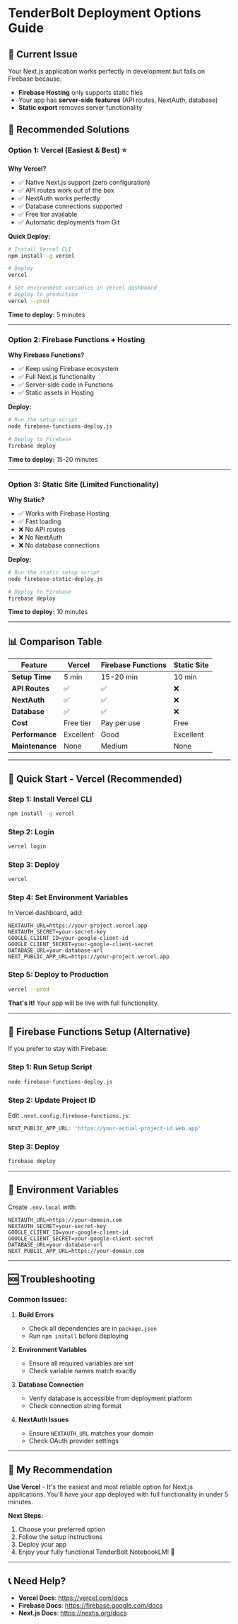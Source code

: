 # TenderBolt Deployment Options Guide

## 🚨 Current Issue
Your Next.js application works perfectly in development but fails on Firebase because:
- **Firebase Hosting** only supports static files
- Your app has **server-side features** (API routes, NextAuth, database)
- **Static export** removes server functionality

## 🎯 Recommended Solutions

### Option 1: Vercel (Easiest & Best) ⭐
**Why Vercel?**
- ✅ Native Next.js support (zero configuration)
- ✅ API routes work out of the box
- ✅ NextAuth works perfectly
- ✅ Database connections supported
- ✅ Free tier available
- ✅ Automatic deployments from Git

**Quick Deploy:**
```bash
# Install Vercel CLI
npm install -g vercel

# Deploy
vercel

# Set environment variables in Vercel dashboard
# Deploy to production
vercel --prod
```

**Time to deploy:** 5 minutes

---

### Option 2: Firebase Functions + Hosting
**Why Firebase Functions?**
- ✅ Keep using Firebase ecosystem
- ✅ Full Next.js functionality
- ✅ Server-side code in Functions
- ✅ Static assets in Hosting

**Deploy:**
```bash
# Run the setup script
node firebase-functions-deploy.js

# Deploy to Firebase
firebase deploy
```

**Time to deploy:** 15-20 minutes

---

### Option 3: Static Site (Limited Functionality)
**Why Static?**
- ✅ Works with Firebase Hosting
- ✅ Fast loading
- ❌ No API routes
- ❌ No NextAuth
- ❌ No database connections

**Deploy:**
```bash
# Run the static setup script
node firebase-static-deploy.js

# Deploy to Firebase
firebase deploy
```

**Time to deploy:** 10 minutes

---

## 📊 Comparison Table

| Feature | Vercel | Firebase Functions | Static Site |
|---------|--------|-------------------|-------------|
| **Setup Time** | 5 min | 15-20 min | 10 min |
| **API Routes** | ✅ | ✅ | ❌ |
| **NextAuth** | ✅ | ✅ | ❌ |
| **Database** | ✅ | ✅ | ❌ |
| **Cost** | Free tier | Pay per use | Free |
| **Performance** | Excellent | Good | Excellent |
| **Maintenance** | None | Medium | None |

---

## 🚀 Quick Start - Vercel (Recommended)

### Step 1: Install Vercel CLI
```bash
npm install -g vercel
```

### Step 2: Login
```bash
vercel login
```

### Step 3: Deploy
```bash
vercel
```

### Step 4: Set Environment Variables
In Vercel dashboard, add:
```
NEXTAUTH_URL=https://your-project.vercel.app
NEXTAUTH_SECRET=your-secret-key
GOOGLE_CLIENT_ID=your-google-client-id
GOOGLE_CLIENT_SECRET=your-google-client-secret
DATABASE_URL=your-database-url
NEXT_PUBLIC_APP_URL=https://your-project.vercel.app
```

### Step 5: Deploy to Production
```bash
vercel --prod
```

**That's it!** Your app will be live with full functionality.

---

## 🔧 Firebase Functions Setup (Alternative)

If you prefer to stay with Firebase:

### Step 1: Run Setup Script
```bash
node firebase-functions-deploy.js
```

### Step 2: Update Project ID
Edit `.next.config.firebase-functions.js`:
```javascript
NEXT_PUBLIC_APP_URL: 'https://your-actual-project-id.web.app'
```

### Step 3: Deploy
```bash
firebase deploy
```

---

## 📝 Environment Variables

Create `.env.local` with:
```env
NEXTAUTH_URL=https://your-domain.com
NEXTAUTH_SECRET=your-secret-key
GOOGLE_CLIENT_ID=your-google-client-id
GOOGLE_CLIENT_SECRET=your-google-client-secret
DATABASE_URL=your-database-url
NEXT_PUBLIC_APP_URL=https://your-domain.com
```

---

## 🆘 Troubleshooting

### Common Issues:

1. **Build Errors**
   - Check all dependencies are in `package.json`
   - Run `npm install` before deploying

2. **Environment Variables**
   - Ensure all required variables are set
   - Check variable names match exactly

3. **Database Connection**
   - Verify database is accessible from deployment platform
   - Check connection string format

4. **NextAuth Issues**
   - Ensure `NEXTAUTH_URL` matches your domain
   - Check OAuth provider settings

---

## 🎯 My Recommendation

**Use Vercel** - It's the easiest and most reliable option for Next.js applications. You'll have your app deployed with full functionality in under 5 minutes.

**Next Steps:**
1. Choose your preferred option
2. Follow the setup instructions
3. Deploy your app
4. Enjoy your fully functional TenderBolt NotebookLM! 🚀

---

## 📞 Need Help?

- **Vercel Docs**: https://vercel.com/docs
- **Firebase Docs**: https://firebase.google.com/docs
- **Next.js Docs**: https://nextjs.org/docs
